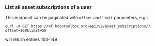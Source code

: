 ### List all asset subscriptions of a user

This endpoint can be paginated with `offset` and `limit` parameters, e.g.:

```shell
curl -X GET https://kf.kobotoolbox.org/api/v2/asset_subscriptions/?offset=100&limit=50
```

will return entries 100-149
